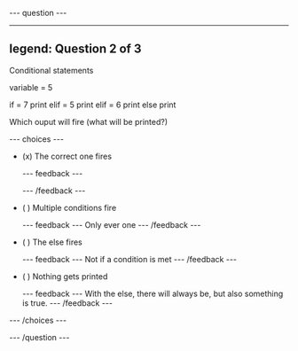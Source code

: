 
--- question ---

---
legend: Question 2 of 3
---

Conditional statements

variable = 5

if = 7
print
elif = 5
print
elif = 6
print
else
print

Which ouput will fire (what will be printed?)

--- choices ---

- (x) The correct one fires

  --- feedback ---

  --- /feedback ---

- ( ) Multiple conditions fire

  --- feedback ---
  Only ever one
  --- /feedback ---

- ( ) The else fires

  --- feedback ---
  Not if a condition is met
  --- /feedback ---

- ( ) Nothing gets printed

  --- feedback ---
  With the else, there will always be, but also something is true.
  --- /feedback ---

--- /choices ---

--- /question ---
